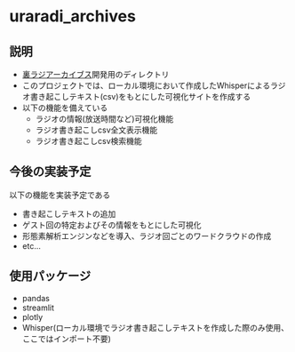 # uraradi_archives

## 説明

- [裏ラジアーカイブス](https://uraradi-archives.streamlit.app/)開発用のディレクトリ
- このプロジェクトでは、ローカル環境において作成したWhisperによるラジオ書き起こしテキスト(csv)をもとにした可視化サイトを作成する
- 以下の機能を備えている
  - ラジオの情報(放送時間など)可視化機能
  - ラジオ書き起こしcsv全文表示機能
  - ラジオ書き起こしcsv検索機能

## 今後の実装予定

以下の機能を実装予定である

- 書き起こしテキストの追加
- ゲスト回の特定およびその情報をもとにした可視化
- 形態素解析エンジンなどを導入、ラジオ回ごとのワードクラウドの作成
- etc...

## 使用パッケージ

- pandas
- streamlit
- plotly
- Whisper(ローカル環境でラジオ書き起こしテキストを作成した際のみ使用、ここではインポート不要)
